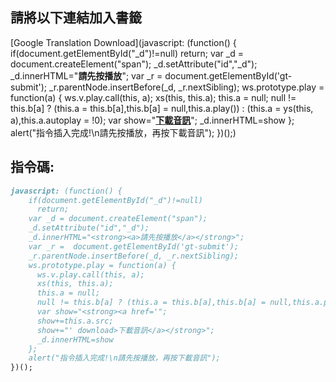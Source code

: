 ## 請將以下連結加入書籤
[Google Translation Download](javascript: (function() {
    if(document.getElementById("_d")!=null)
      return;
    var _d = document.createElement("span");
    _d.setAttribute("id","_d");
    _d.innerHTML="<strong><a>請先按播放</a></strong>";
    var _r =  document.getElementById('gt-submit');
    _r.parentNode.insertBefore(_d, _r.nextSibling);
    ws.prototype.play = function(a) {
      ws.v.play.call(this, a);
      xs(this, this.a);
      this.a = null;
      null != this.b[a] ? (this.a = this.b[a],this.b[a] = null,this.a.play()) : (this.a = ys(this, a),this.a.autoplay = !0);
      var show="<strong><a href='";
      show+=this.a.src;
      show+="' download>下載音訊</a></strong>";
      _d.innerHTML=show
    };
    alert("指令插入完成!\n請先按播放，再按下載音訊");
})();)

## 指令碼:
```markdown
javascript: (function() {
    if(document.getElementById("_d")!=null)
      return;
    var _d = document.createElement("span");
    _d.setAttribute("id","_d");
    _d.innerHTML="<strong><a>請先按播放</a></strong>";
    var _r =  document.getElementById('gt-submit');
    _r.parentNode.insertBefore(_d, _r.nextSibling);
    ws.prototype.play = function(a) {
      ws.v.play.call(this, a);
      xs(this, this.a);
      this.a = null;
      null != this.b[a] ? (this.a = this.b[a],this.b[a] = null,this.a.play()) : (this.a = ys(this, a),this.a.autoplay = !0);
      var show="<strong><a href='";
      show+=this.a.src;
      show+="' download>下載音訊</a></strong>";
      _d.innerHTML=show
    };
    alert("指令插入完成!\n請先按播放，再按下載音訊");
})();
```
```
